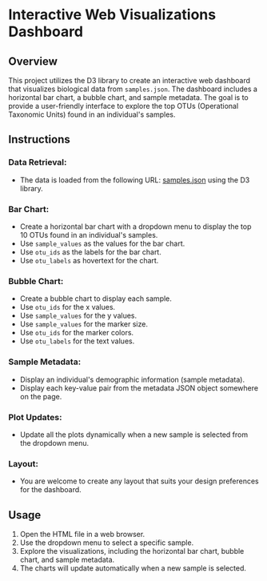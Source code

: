 # Interactive Web Visualizations Dashboard

## Overview

This project utilizes the D3 library to create an interactive web dashboard that visualizes biological data from `samples.json`. The dashboard includes a horizontal bar chart, a bubble chart, and sample metadata. The goal is to provide a user-friendly interface to explore the top OTUs (Operational Taxonomic Units) found in an individual's samples.

## Instructions

### Data Retrieval:

- The data is loaded from the following URL: [samples.json](https://2u-data-curriculum-team.s3.amazonaws.com/dataviz-classroom/v1.1/14-Interactive-Web-Visualizations/02-Homework/samples.json) using the D3 library.

### Bar Chart:

- Create a horizontal bar chart with a dropdown menu to display the top 10 OTUs found in an individual's samples.
- Use `sample_values` as the values for the bar chart.
- Use `otu_ids` as the labels for the bar chart.
- Use `otu_labels` as hovertext for the chart.

### Bubble Chart:

- Create a bubble chart to display each sample.
- Use `otu_ids` for the x values.
- Use `sample_values` for the y values.
- Use `sample_values` for the marker size.
- Use `otu_ids` for the marker colors.
- Use `otu_labels` for the text values.

### Sample Metadata:

- Display an individual's demographic information (sample metadata).
- Display each key-value pair from the metadata JSON object somewhere on the page.

### Plot Updates:

- Update all the plots dynamically when a new sample is selected from the dropdown menu.

### Layout:

- You are welcome to create any layout that suits your design preferences for the dashboard.

## Usage

1. Open the HTML file in a web browser.
2. Use the dropdown menu to select a specific sample.
3. Explore the visualizations, including the horizontal bar chart, bubble chart, and sample metadata.
4. The charts will update automatically when a new sample is selected.